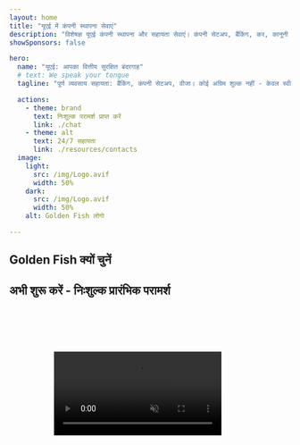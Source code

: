 ```yaml
---
layout: home
title: "यूएई में कंपनी स्थापना सेवाएं"
description: "विशेषज्ञ यूएई कंपनी स्थापना और सहायता सेवाएं। कंपनी सेटअप, बैंकिंग, कर, कानूनी और वीजा समाधान। आपके व्यवसायिक सपनों को साकार करना।"
showSponsors: false

hero:
  name: "यूएई: आपका वित्तीय सुरक्षित बंदरगाह"
  # text: We speak your tongue
  tagline: "पूर्ण व्यवसाय सहायता: बैंकिंग, कंपनी सेटअप, वीजा। कोई अग्रिम शुल्क नहीं - केवल स्वीकृति के बाद भुगतान करें।"

  actions:
    - theme: brand
      text: निःशुल्क परामर्श प्राप्त करें
      link: ./chat
    - theme: alt
      text: 24/7 सहायता
      link: ./resources/contacts
  image:
    light:
      src: /img/Logo.avif
      width: 50%
    dark:
      src: /img/Logo.avif
      width: 50%
    alt: Golden Fish लोगो

---
```


<FeatureCards :features="[
  {
    title: 'बैंक खाता खोलना',
    details: 'यूएई के विश्वसनीय बैंकों के साथ आसानी से व्यावसायिक या व्यक्तिगत बैंक खाते खोलें।',
    items: [
      'गारंटीकृत कॉर्पोरेट बैंक खाता स्वीकृति',
      '90% सफलता दर',
      '**कोई अग्रिम शुल्क नहीं** - केवल स्वीकृति के बाद भुगतान करें',
    ],
    linkText: 'Read More',
    link: './uae-business/offer/banking/',
    icon: {
      light: '/img/iStock-2153786564.avif',
      dark: '/img/iStock-2166793628.avif',
      alt: 'बैंकिंग सेवाएं'
    }
  },
  {
    title: 'Golden Visa और निवास',
    details: 'सरल आवेदन प्रक्रिया के साथ दीर्घकालिक निवास के लिए यूएई **Golden Visa** प्राप्त करें।',
    items: [
      '**हर 6 महीने में यूएई में प्रवेश की आवश्यकता नहीं**',
      '98% सफलता दर',
      '**कोई अग्रिम शुल्क नहीं** - केवल स्वीकृति के बाद भुगतान करें',
    ],
    linkText: 'Read More',
    link: './uae-business/offer/golden-visa/',
    icon: {
      light: '/img/iStock-1312241253.avif',
      dark: '/img/ILONMASKID.webp',
      alt: 'वीजा सेवाएं'
    }
  },
  {
    title: 'कंपनी स्थापना मार्गदर्शिका',
    details: 'Free Zone, Offshore, Mainland, Branch में कंपनियां स्थापित करने की पूर्ण मार्गदर्शिका।',
    items: [
      '**100% विदेशी स्वामित्व** Free Zones और Mainland में उपलब्ध',
      'कम कर दरें - केवल 9% कॉर्पोरेट कर',
      'कोई मुद्रा नियंत्रण नहीं - आसान पूंजी प्रत्यावर्तन'
    ],
    linkText: 'Read More',
    link: './uae-business/company-registration/overview',
    icon: {
      light: '/img/iStock-2051326997.avif',
      dark: '/img/iStock-1448478309.jpg',
      alt: 'कंपनी स्थापना मार्गदर्शिका'
    }
  },
]" />

<FeatureCards :features="[
  {
    title: 'अनुपालन सेवाएं',
    details: 'हमारे विशेषज्ञ आपको ESR रिपोर्ट और UBO फाइलिंग सहित जटिल यूएई नियामक आवश्यकताओं के माध्यम से मार्गदर्शन करते हैं।',
    items: [],
    linkText: 'Read More',
    link: './uae-business/company-registration/ubo',
    icon: {
      light: '/img/iStock-1299393716.avif',
      dark: '/img/iStock-2149731304.avif',
      alt: 'अनुपालन सेवाएं'
    }
  },
  {
    title: 'कॉर्पोरेट कर और VAT',
    details: 'Federal Tax Authority (FTA) के साथ कॉर्पोरेट कर और VAT दायित्वों के अनुपालन को सुनिश्चित करने वाली विशेषज्ञ सलाह।',
    items: [],
    linkText: 'Read More',
    link: './uae-business/company-registration/accounting-legal',
    icon: {
      light: '/img/iStock-1018285934.avif',
      dark: '/img/iStock-584576538.avif',
      alt: 'कर सेवाएं'
    }
  },
  {
    title: 'कानूनी सेवाएं',
    details: 'कानूनी टीम M&As, कॉर्पोरेट पुनर्गठन, वित्तपोषण और विवाद समाधान के संबंध में यूएई के कानूनों पर सलाह देती है।',
    items: [],
    linkText: 'Read More',
    link: './uae-business/company-registration/Protect-Your-Business',
    icon: {
      light: '/img/iStock-650045508.avif',
      dark: '/img/iStock-1498627598.avif',
      alt: 'कानूनी सेवाएं'
    }
  },
  {
    title: 'लेखा और वेतन',
    details: 'हमारे लेखाकार वित्त का प्रबंधन करते हैं, बुककीपिंग, समाधान, वेतन और ऑडिट सहायता प्रदान करते हैं, भर्ती लागत बचाते हैं।',
    items: [],
    linkText: 'Read More',
    link: './resources/contacts',
    icon: {
      light: '/img/iStock-1022793868.avif',
      dark: '/img/iStock-1320130292.jpg',
      alt: 'लेखा सेवाएं'
    }
  },
]" />

## Golden Fish क्यों चुनें

<BenefitsList :features="[
{
 icon: '💰',
 title: 'सफलता-आधारित शुल्क',
 text: '**कोई अग्रिम शुल्क नहीं - केवल स्वीकृति के बाद भुगतान करें।** पूरी पारदर्शिता, कोई छिपी लागत नहीं।'
},
{
 icon: '🔄',
 title: 'कई समाधान',
 text: 'स्थानीय और अंतरराष्ट्रीय बैंकों तक पहुंच। प्राथमिक आवेदन अस्वीकृत होने पर वैकल्पिक विकल्प।'
},
{
 icon: '🏦',
 title: 'बैंक संबंध',
 text: 'प्रमुख UAE और अंतरराष्ट्रीय बैंकों के साथ मजबूत साझेदारी। स्वीकृति की संभावनाओं को अधिकतम करने के लिए कई बैंकों में आवेदन।'
},
{
 icon: '📊',
 title: 'पूर्ण प्रबंधन',
 text: 'दस्तावेज़ीकरण से लेकर खाता सक्रियण तक एंड-टू-एंड हैंडलिंग, साप्ताहिक प्रगति अपडेट और बैंक से सीधा संवाद।'
},
{
 icon: '📝',
 title: 'पेशेवर दस्तावेज़ीकरण',
 text: 'हमारी टीम व्यापक व्यवसाय योजनाएं तैयार करती है और सभी अनुपालन दस्तावेज़ों को संभालती है।'
},
{
 icon: '🤝',
 title: 'निरंतर सहायता',
 text: 'खाता खोलने के बाद बैंकिंग संचालन और अनुपालन आवश्यकताओं के साथ निरंतर सहायता।'
}
]" />

## अभी शुरू करें - निःशुल्क प्रारंभिक परामर्श

<div id="contact-form"></div>

<video  autoplay muted playsinline style="padding: 80px" >
  <source src="/img/iStock-2185906461.mp4" type="video/mp4">
</video>

<ContactFormModal formName="Home page" buttonText="निःशुल्क परामर्श प्राप्त करें" 
:services="['📝 Company registration', '🏧 Opening bank accounts', '🪪 EID & Golden Visa', 'Other Services']"/>

<!-- <br>

# सफलता की कहानियां

<br>

<ImageGrid :images="[
  { src: '/img/iStock-1945498989.avif', href: './immigration.md', alt: 'यूएई आव्रजन' },
  { src: '/img/iStock-1965736217.avif', href: './immigration.md', alt: 'यूएई आव्रजन' },
]"/> -->
